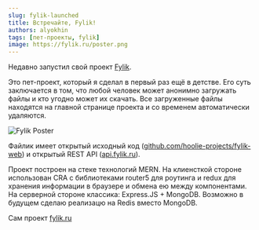 ```yaml
---
slug: fylik-launched
title: Встречайте, Fylik!
authors: alyokhin
tags: [пет-проекты, fylik]
image: https://fylik.ru/poster.png
---
```


Недавно запустил свой проект [Fylik](https://fylik.ru).

Это пет-проект, который я сделал в первый раз ещё в детстве. Его суть заключается в том, что любой человек может
анонимно загружать файлы и кто угодно может их скачать. Все загруженные файлы находятся на главной странице проекта и со
временем автоматически удаляются.

![Fylik Poster](https://fylik.ru/poster.png)

<!--truncate-->

Файлик имеет открытый исходный
код ([github.com/hoolie-projects/fylik-web](https://github.com/hoolie-projects/fylik-web)) и открытый REST
API ([api.fylik.ru](https://api.fylik.ru)).

Проект построен на стеке технологий MERN. На клиенсткой стороне использован CRA с библиотеками router5 для роутинга и
redux для хранения информации в браузере и обмена ею между компонентами. На серверной стороне классика: Express.JS +
MongoDB. Возможно в будущем сделаю реализацю на Redis вместо MongoDB.

Сам проект [fylik.ru](https://fylik.ru)
